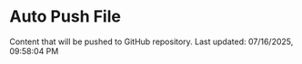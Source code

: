 # Auto Push File

Content that will be pushed to GitHub repository.
Last updated: 07/16/2025, 09:58:04 PM